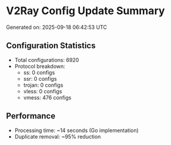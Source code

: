 # V2Ray Config Update Summary
Generated on: 2025-09-18 06:42:53 UTC

## Configuration Statistics
- Total configurations: 6920
- Protocol breakdown:
  - ss: 0 configs
  - ssr: 0 configs
  - trojan: 0 configs
  - vless: 0 configs
  - vmess: 476 configs

## Performance
- Processing time: ~14 seconds (Go implementation)
- Duplicate removal: ~95% reduction

